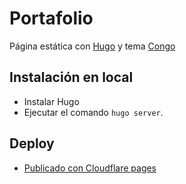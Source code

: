 # Portafolio

Página estática con [Hugo](https://gohugo.io) y tema [Congo](https://jpanther.github.io/congo/docs/)

## Instalación en local
- Instalar Hugo
- Ejecutar el comando `hugo server`.

## Deploy
- [Publicado con Cloudflare pages](https://miguelhuaman.com/)
